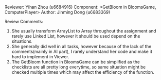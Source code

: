 Reviewer: Yihan Zhou (u6684916)
Component: <GetBloom in BloomsGame, ComputerPlayer>
Author: Jinming Dong (u6683369)

Review Comments:

1. She usually transform ArrayList to Array throughout the assignment and rarely use Linked List, however it should be used depend on the situations. 
2. She generally did well in all tasks, however because of the lack of the comments(mainly in AI part), I rarely understand her code and make it hard to implement in Viewer.
3. The GetBloom function in BloomsGame can be simplified as the checklists are all pretty long everytime, so same situation might be checked multiple times which may affect the efficiency of the function.